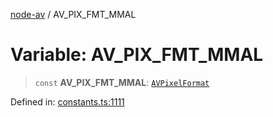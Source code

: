 [node-av](../globals.md) / AV\_PIX\_FMT\_MMAL

# Variable: AV\_PIX\_FMT\_MMAL

> `const` **AV\_PIX\_FMT\_MMAL**: [`AVPixelFormat`](../type-aliases/AVPixelFormat.md)

Defined in: [constants.ts:1111](https://github.com/seydx/av/blob/f8631fc881b394300b1479f511d55cf1c370a87f/src/constants/constants.ts#L1111)
